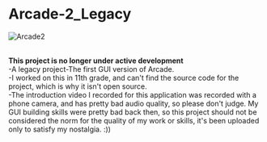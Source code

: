 # Arcade-2_Legacy
![Arcade2](https://user-images.githubusercontent.com/68727041/150781191-d9671de8-ffda-462d-b7bf-99dbf8d2b3d5.png)

<br>
<strong>This project is no longer under active development</strong>
<br>
-A legacy project-The first GUI version of Arcade.<br> 
-I worked on this in 11th grade, and can't find the source code for the project, which is why it isn't open source.<br>
-The introduction video I recorded for this  application was recorded with a phone camera, and has pretty bad audio quality, so please     don't judge. My GUI building skills were pretty bad back then, so this project should not be considered the norm for the quality of my work or skills, it's been uploaded only to satisfy my nostalgia. 
:))
